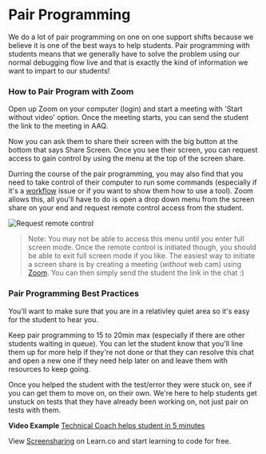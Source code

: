 # Pair Programming

We do a lot of pair programming on one on one support shifts because we believe it is one of the best ways to help students. Pair programming with students means that we generally have to solve the problem using our normal debugging flow live and that is exactly the kind of information we want to impart to our students!

### How to Pair Program with Zoom

Open up Zoom on your computer (login) and start a meeting with 'Start without video' option. Once the meeting starts, you can send the student the link to the meeting in AAQ.

Now you can ask them to share their screen with the big button at the bottom that says Share Screen. Once you see their screen, you can request access to gain control by using the menu at the top of the screen share. 

Durring the course of the pair programming, you may also find that you need to take control of their computer to run some commands (especially if it's a [workflow](https://github.com/flatiron-labs/learn-support/blob/master/common-learn-questions.md#1-learnideworkflow-issues) issue or if you want to show them how to use a tool). Zoom allows this, all you'll have to do is open a drop down menu from the screen share on your end and request remote control access from the student. 

![Request remote control](https://s3.amazonaws.com/learn-experts/screen-share-zoom-request-control.png)

>Note: You may not be able to access this menu until you enter full screen mode. Once the remote control is initiated though, you should be able to exit full screen mode if you like. 
The easiest way to initiate a screen share is by creating a meeting (_without_ web cam) using [Zoom](https://zoom.us/download). You can then simply send the student the link in the chat :)

### Pair Programming Best Practices

You'll want to make sure that you are in a relativley quiet area so it's easy for the student to hear you.

Keep pair programming to 15 to 20min max (especially if there are other students waiting in queue). You can let the student know that you'll line them up for more help if they're not done or that they can resolve this chat and open a new one if they need help later on and leave them with resources to keep going. 

Once you helped the student with the test/error they were stuck on, see if you can get them to move on, on their own. We're here to help students get unstuck on tests that they have already been working on, not just pair on tests with them.

**Video Example** [Technical Coach helps student in 5 minutes](https://youtu.be/zzf-cd71-2U)

<p class='util--hide'>View <a href='https://learn.co/lessons/learn-expert-screensharing'>Screensharing</a> on Learn.co and start learning to code for free.</p>
